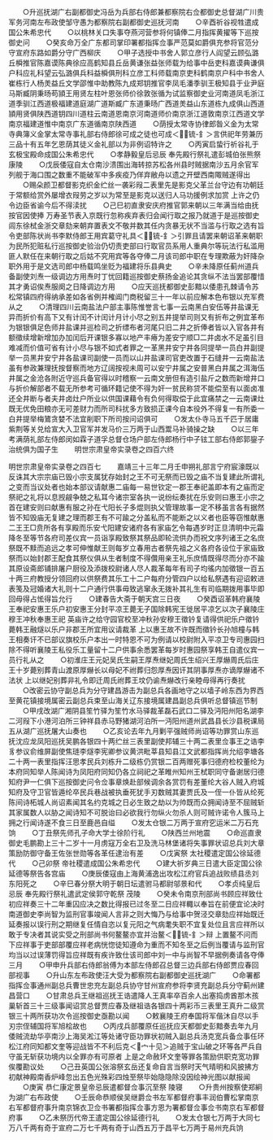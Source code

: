 <!-- { "loadSidebar": true } -->
　　○升巡抚湖广右副都御史冯岳为兵部右侍郎兼都察院右佥都御史总督湖广川贵军务河南左布政使邹守愚为都察院右副都御史巡抚河南
　　○辛酉祈谷视牲遣成国公朱希忠代
　　○以桃林关口失事夺燕河营参将何镇俸二月指挥黄擢等下巡按御史问
　　○癸亥命万全广东都司掌印署都指挥佥事严范莫如爵俱充参将官范分守宣府东路如爵分守广西柳庆
　　○甲子选授中书舍人郭立彦行人阎望云顾弘潞丘橓推官陈嘉谟陈典徐应高鹤知县丘岳黄谦张益张师载为给事中岳吏科嘉谟典谦俱户科应礼科望云弘潞俱兵科益橓俱刑科立彦工科师载南京吏科鹤南京户科中书舍人崔栋行人杨羙益丘文学邵惟中助教陈九成郑钥推官李凤毛潘季驯王极知县于业尹庭马斯臧阴秉旸苟頴王用贤左柱叶恩张师价徐敦张循为试监察御史业河南道凤毛浙江道季驯江西道极福建道庭湖广道斯臧广东道秉旸广西道羙益山东道栋九成俱山西道頴用贤俱陕西道钥四川道柱云南道恩南京河南道师价南京浙江道敦南京江西道文学南京福建道惟中南京广东道循南京陕西道
　　○荫授太常寺协律郎昝义金为太常寺典簿义金掌太常寺事礼部右侍郎徐可成之徒也可成＜锍-釒＞言供祀年劳兼历三品十有五年乞恩荫其徒义金礼部以为非例诏特许之
　　○丙寅启蛰行祈谷礼于  玄极宝殿命成国公朱希忠代
　　○孝静毅皇后忌辰  奉先殿行祭礼遣彭城伯张熊祭  康陵
　　○戊辰倭寇自太仓南沙溃围出海转掠苏松各州县时贼据南沙五月余官军列舰于海口围之数重不能破军中多疾疫乃佯弃敝舟以遗之开壁西南陬贼遂得出
　　○赐朵颜卫都督影克织金纻丝一袭彩叚二表里先是影克父革兰台守边有功朝廷于常额给赏外屡增衣叚劳之岁以为常至是影克以送归人马功援例求加赏  上许之仍令边臣省谕今后不得渎扰
　　○己巳初直隶安庆府推官郭来朝以三年满当给由抚按官因使捧  万寿圣节表入京既行忽称疾弃表归会闻行取之报乃就道于是巡按御史闾东徐栻金浙交章劾来朝弃置表文不敬并数其任内贪暴无状不当滥与行取之选有旨令吏部陈状尚书李默侍郎王用宾葛守礼具＜锍-釒＞引罪且请罢来朝诏革来朝职为民所犯赃私行巡按御史验治仍切责吏部曰行取官员系用人重典尔等玩法行私滥用匪人默任在来朝行取之后姑不究用宾等各夺俸二月该司郎中职在专理欺蔽为奸降杂职外用于是文选司郎中杨载鸣坐贬为福建将乐县典史
　　○辛未降原任蓟州道兵备副使刘焘一级调边方用焘时丁忧回籍巡按御史蔡扬金追论其贪纵不法当罢部覆惜其才勇诏俟焘服阕之日降调边方用
　　○应天巡抚都御史彭黯以倭患孔棘请令苏松常镇四府得纳承差如各省例并榷阊门商税留三十一年以前应解本色布银以充军费从之
　　○清理四川云南盐法户部主事陈惟誉言七事一云南黑白安伍等井盐课无异而折价有高下又有计闰不计闰计月计小尽之别五井提举司则又有折布之例宜革布为银银俱足色师井盐课并巡检司之折缥布者河尾只旧二井之折俸者皆以入官各井有额徵续增新增加办加闰后开课银多寡以地产丰瘠为差安宁顺□二井卤水不足虽引目难减而价值可省有计小尽与银不如式者罪之一革黑井安宁井各同提举一员白井副提举一员黑井安宁井各盐课司副使一员而以山井盐课司官吏改置于石缝井一云南盐法虽有参政兼理抚按督察而地方辽阔按视未周可以安宁井属之安普黑白井属之洱海伍井属之金沧各附近守巡兵备官得以时稽察一云南文册但有造引盐斤之数而新增井口与折价解部者不载无所参考可循环籍记使不得为奸一贫民称贷不能偿至有以面卤准还全井断与者夫井卤灶户所业以供国课藉令有负何得取偿于此宜痛禁之一云南课灶既无优免田粮亦无可差财力而所司科扰多方致损正课今自本役外不得复一有所委一白井提举梅鷟贪婪不法宜削职下所司按问诏俱可
　　○发太仆寺马五千匹于居庸紫荆等关兑给宣大入卫官军并发马价三万两于山西鬻马补骑操之缺
　　○以三年考满荫礼部左侍郎闵如霖子道孚总督仓场户部左侍郎杨行中子铉工部右侍郎郭鋆子治统俱为国子生
　　明世宗肃皇帝实录卷之四百六终


明世宗肃皇帝实录卷之四百七
　　嘉靖三十三年二月壬申朔礼部言宁府宸濠既以反诛其大宗宗庙已毁小宗支属犹存始封之王不可无祭而已毁之庙不当复建此所谓礼之变而当议处者也始本部议请献惠二庙每一易世钦定一郡王奉祀盖即本有之庙而定祭祀之礼将以息觊觎争兢之私耳今诸宗室各执一说纷纭奏扰在乐安则曰惠王小宗之首在建安则曰献惠有服之孙在弋阳长子多焜则执父管理故事一定不移虽言各有据然皆不知毁庙无复建之理而郡王有不可踰之分盖私而不能断之以义者也臣等窃惟献惠二王王□贲所各有享殿而乐安弋阳建安诸府各有家庙乞令每遇岁时正旦清明中元霜降冬至等节各府司差仪宾一员诣享殿致祭其祭品即轮流供办而祝文序列诸王之名庶祭既不黩而追远之孝可伸惟献王则每岁立春用古者祭先祖之义各府各设位于家庙致祭而以始封郡王配食其祭仪俱从生者制度不得儹用亲王礼乐庶情既得尽而分亦不踰其原设斋郎铺排屠户厨役及添拨校尉诸人尽人裁革每年有司子均徭内加徵银一百五十两三府教授分领回府以供祭费其乐工十二户每府分管四户以给私祭遇有迎诏敕进表笺及冠婚诸大礼则十二户通行供事毋致逃窜永无拨补其礼生有司临期拨用事毕即回毋得占恡得旨允行
　　○建春告大斋于朝天宫三日夜
　　○癸酉诏革韩府襄陵王奉祀安惠王乐户初安惠王分封平凉王薨无子国除韩宪王徙居平凉乞以次子襄陵庄穆王冲秋奉惠王祀  英庙许之给守园官校至冲秋孙安穆王徵钤复请得供祀乐户徵钤薨韩王融燧以乐户非郡王所宜用议请裁革  上以惠王故不许既而徵钤长孙旭橦与韩王相奏讦不已部议旗校乐户本出一时特恩不可为例请以校尉附入平凉卫专司惠园扫除不得听襄陵王私役乐工量留十二户供事余悉罢革每岁时惠园祭享韩王自遣仪宾一员行礼从之
　　○初淮庄王元妃吴氏生嗣王厚焘继妃周氏生绍兴王厚爀周氏后庄王十岁薨别葬青山渡原厚爀长以母妃不祔葬归怨厚焘因讦其阴事厚焘亦谪厚爀诸不法状  上以继妃别葬非礼令即迁周氏祔葬王坟仍谕焘爀改行亲睦毋得再行奏扰
　　○改密云协守副总兵为分守建昌游击为副总兵各画地守之以墙子岭东西为界西至黄花镇接境属密云副总兵束至山海关辽东接境属建昌副总兵俱听总督镇巡节制
　　○甲戌改湖广湘阴县笙竹驿为笙竹水马驿裁革磊石武口二驿及沔阳州阳名湖李二河叚下小港河泊所三钟祥县赤马野猪湖河泊所一沔阳州道州武昌县长沙县税课局五从湖广巡抚屠大山奏也
　　○乙亥论去年九月剿平强贼师尚诏等功罪赏山东巡抚沈应龙凤阳巡抚吴鹏各银四十两纻丝三表里副使邦辅三十两二表里佥事王之诰李豸参议俞维屏副使焦琏李燧李宪卿参议黄洪毗莘县知县江文武都指挥尚允绍李塘各二十两一表里指挥汪思孝民兵刘栋升二级栋仍赏银二百两赠死事归德府检校董纶为本府同知举人陈闻诗为凤阳府同知仍各立祠祀之革睢州知州王栻职同守备谢居归德知府尹一仁俱下巡按御史问令佥事章焕赴部候调余各赏罚有差董纶大谷人贼入府城知府及守卫官皆遁纶卒民兵巷战被执垂死犹手刃数贼其妻贾氏及一侄一仆皆从纶死陈间诗柘城人尚诏素闻其名约克城之日必生致之劫以为帅既而众拥闻诗至不屈贼斩其家属数人以胁之闻诗知不可脱诒曰必欲我行勿纵火勿杀人则可贼许诺令人簇马上拥之行闻诗遂不食三日至鹿邑自缢
　　○发太仓银二万两于宣府穵运米二万石充饷
　　○丁丑祭先师孔子命大学士徐阶行礼
　　○陕西兰州地震
　　○命巡直隶御史毛鹏勘上三十二岁十一月虏寇万全右卫及洗马林堡诸将失事罪状诏总兵刘大章策励防御守备王佐张世勋等各革任逮治有差
　　○戊寅祭  太社稷遣定国公徐延德代
　　○己卯祭  帝社稷遣成国公朱希忠代
　　○建大祈岁典三日遣大臣定国公徐延德等祭告各宫庙
　　○庚辰倭寇由上海黄浦逸出攻松江府官兵追战败绩县丞刘东阳死之
　　○辛巳春分祭大明于朝日坛遣驸马都尉邬景和代
　　○孝贞纯皇后忌辰  奉先殿行祭礼遣武定侯郭守乾祭  茂陵
　　○癸未令南京刑部尚书顾应祥致仕初应祥奏三十二年重囚应决之数比得报已过冬至二日应祥輙以奉旨在前便宜论决时南道御史李尚智为监刑官事竣闻人言非之则大悔乃与给事中贺泾交章劾应祥始既迁延奏报以误行刑之期继复任情自恣以复元阳之气病耄失职不宜复处位且言应祥所以敢于专决者其说实受之刑部尚书何鳌鳌亦宜并治鳌＜锍-釒＞辩  上置鳌不问而下应祥事于吏部部覆应祥老病恍惚徒知遵命为重而不知冬至之后例当覆请与监刑官均当以过误薄罚得旨应祥既有疾许致仕该司郎中刘一中与尚智不早据例奏请各夺俸三月
　　○甲申升兵部右侍郎翁傅为本部左侍郎召总督三边兵部右侍郎贾应春回部视事
　　○升山东左布政使汪大受为都察院右副都御史巡抚湖广
　　○命署都指挥佥事通州副总兵曹世忠充左副总兵协守甘州宣府参将李贤充副总兵分守蓟州建昌营口
　　○甘肃总兵王继祖巡抚王诰遣降人王真率卒百余人出塞捣虏酋那木孩巢斩首三十三级事闻诏赏总督贾应春及继祖诰各银四十两彩币三表里王真升二级赏银三十两所获功次令巡按御史亟勘以闻
　　○敕襄陵王府奉国将军偕沐自尽以手刃宗侄辅国将军旭桧故也
　　○丙戌兵部覆原任巡抚应天都御史彭黯奏去年九月倭贼流劫华亭南沙上海吴淞江等处诸守臣功罪状初贼入副总兵汤克宽兵备佥事任环松江府同知都文奎等迎战皆不不利后克＜宀十见＞追贼于宝山破之环等各严兵自守虽无斩获功境内以全罪亦有可原者  上是之命赦环文奎等罪各策励供职克宽功罪俟覆勘议处
　　○己丑英国公张溶祭玄岳还复命自言当祭时天气晴明和风披拂方初献神殿南香炉峰忽出五色光殊彩四烛至祭毕始隐隐除没因绘神光图以献报闻
　　○庚寅  恭仁康定景皇帝忌辰遣都督佥事沉至祭  陵寝
　　○升贵州按察使郑絅为湖广右布政使
　　○壬辰命恭顺侯吴继爵佥书左军都督府事丰润伯曹松掌南京右军都督府事升南京锦衣卫佥书署都指挥佥事方恩为署都督佥事佥书南京右军都督府事
　　○乙未祭历代帝王遣定国公徐延德行礼
　　○发太仓银七万两于大同七万八千两有奇于宣府二万七千两有奇于山西五万于昌平七万两于易州充兵饷
